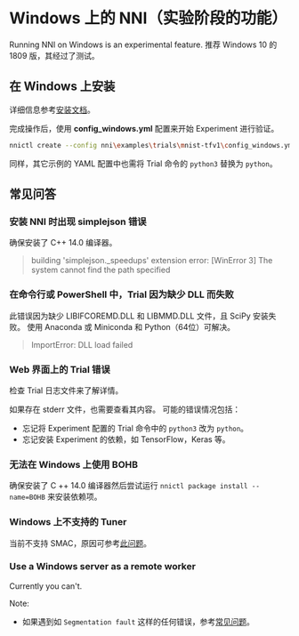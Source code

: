 # Windows 上的 NNI（实验阶段的功能）

Running NNI on Windows is an experimental feature. 推荐 Windows 10 的 1809 版，其经过了测试。

## **在 Windows 上安装**

详细信息参考[安装文档](Installation.md)。

完成操作后，使用 **config_windows.yml** 配置来开始 Experiment 进行验证。

```bash
nnictl create --config nni\examples\trials\mnist-tfv1\config_windows.yml
```

同样，其它示例的 YAML 配置中也需将 Trial 命令的 `python3` 替换为 `python`。

## **常见问答**

### 安装 NNI 时出现 simplejson 错误

确保安装了 C++ 14.0 编译器。

> building 'simplejson._speedups' extension error: [WinError 3] The system cannot find the path specified

### 在命令行或 PowerShell 中，Trial 因为缺少 DLL 而失败

此错误因为缺少 LIBIFCOREMD.DLL 和 LIBMMD.DLL 文件，且 SciPy 安装失败。 使用 Anaconda 或 Miniconda 和 Python（64位）可解决。

> ImportError: DLL load failed

### Web 界面上的 Trial 错误

检查 Trial 日志文件来了解详情。

如果存在 stderr 文件，也需要查看其内容。 可能的错误情况包括：

* 忘记将 Experiment 配置的 Trial 命令中的 `python3` 改为 `python`。
* 忘记安装 Experiment 的依赖，如 TensorFlow，Keras 等。

### 无法在 Windows 上使用 BOHB

确保安装了 C ++ 14.0 编译器然后尝试运行 `nnictl package install --name=BOHB` 来安装依赖项。

### Windows 上不支持的 Tuner

当前不支持 SMAC，原因可参考[此问题](https://github.com/automl/SMAC3/issues/483)。

### Use a Windows server as a remote worker

Currently you can't.

Note:

* 如果遇到如 `Segmentation fault` 这样的任何错误，参考[常见问题](FAQ.md)。